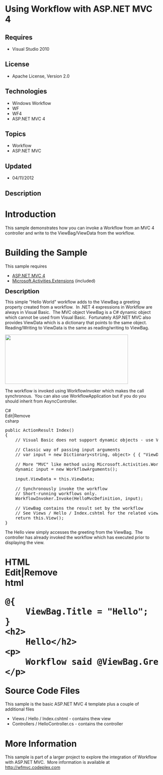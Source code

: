 # Using Workflow with ASP.NET MVC 4
## Requires
- Visual Studio 2010
## License
- Apache License, Version 2.0
## Technologies
- Windows Workflow
- WF
- WF4
- ASP.NET MVC 4
## Topics
- Workflow
- ASP.NET MVC
## Updated
- 04/11/2012
## Description

<h1>Introduction</h1>
<p>This sample demonstrates how you can invoke a Workflow from an MVC 4 controller and write to the ViewBag/ViewData from the workflow.<em><br>
</em></p>
<h1><span>Building the Sample</span></h1>
<p>This sample requires</p>
<ul>
<li><a href="http://www.asp.net/mvc/mvc4">ASP.NET MVC 4</a>&nbsp; </li><li><a href="http://wf.codeplex.com/wikipage?title=Microsoft.Activities%20Overview&referringTitle=Documentation">Microsoft.Activities.Extensions</a> (included)
</li></ul>
<p><span style="font-size:20px; font-weight:bold">Description</span></p>
<p>This simple &quot;Hello World&quot; workflow adds to the ViewBag a greeting property created from a workflow.&nbsp; In .NET 4 expressions in Workflow are always in Visual Basic.&nbsp; The MVC object ViewBag is a C# dynamic object which cannot be used from Visual Basic.&nbsp;
 Fortunately ASP.NET MVC also provides ViewData which is a dictionary that points to the same object.&nbsp; Reading/Writing to ViewData is the same as reading/writing to ViewBag.<em>&nbsp;</em></p>
<p><em><img src="41831-greeting.png" alt="" width="405" height="162"><br>
</em></p>
<p>The workflow is invoked using WorkflowInvoker which makes the call synchronous.&nbsp; You can also use WorkflowApplication but if you do you should inherit from AsyncController.
<em><br>
</em></p>
<div class="scriptcode">
<div class="pluginEditHolder" pluginCommand="mceScriptCode">
<div class="title"><span>C#</span></div>
<div class="pluginLinkHolder"><span class="pluginEditHolderLink">Edit</span>|<span class="pluginRemoveHolderLink">Remove</span></div>
<span class="hidden">csharp</span>

<div class="preview">
<pre id="codePreview" class="csharp"><span class="cs__keyword">public</span>&nbsp;ActionResult&nbsp;Index()&nbsp;
{&nbsp;
&nbsp;&nbsp;&nbsp;&nbsp;<span class="cs__com">//&nbsp;Visual&nbsp;Basic&nbsp;does&nbsp;not&nbsp;support&nbsp;dynamic&nbsp;objects&nbsp;-&nbsp;use&nbsp;ViewData&nbsp;to&nbsp;access&nbsp;the&nbsp;ViewBag</span>&nbsp;
&nbsp;
&nbsp;&nbsp;&nbsp;&nbsp;<span class="cs__com">//&nbsp;Classic&nbsp;way&nbsp;of&nbsp;passing&nbsp;input&nbsp;arguments</span>&nbsp;
&nbsp;&nbsp;&nbsp;&nbsp;<span class="cs__com">//&nbsp;var&nbsp;input&nbsp;=&nbsp;new&nbsp;Dictionary&lt;string,&nbsp;object&gt;&nbsp;{&nbsp;{&nbsp;&quot;ViewData&quot;,&nbsp;this.ViewData&nbsp;}&nbsp;};</span>&nbsp;
&nbsp;
&nbsp;&nbsp;&nbsp;&nbsp;<span class="cs__com">//&nbsp;More&nbsp;&quot;MVC&quot;&nbsp;like&nbsp;method&nbsp;using&nbsp;Microsoft.Activities.WorkflowArguments</span>&nbsp;
&nbsp;&nbsp;&nbsp;&nbsp;dynamic&nbsp;input&nbsp;=&nbsp;<span class="cs__keyword">new</span>&nbsp;WorkflowArguments();&nbsp;
&nbsp;
&nbsp;&nbsp;&nbsp;&nbsp;input.ViewData&nbsp;=&nbsp;<span class="cs__keyword">this</span>.ViewData;&nbsp;
&nbsp;
&nbsp;&nbsp;&nbsp;&nbsp;<span class="cs__com">//&nbsp;Synchronously&nbsp;invoke&nbsp;the&nbsp;workflow</span>&nbsp;
&nbsp;&nbsp;&nbsp;&nbsp;<span class="cs__com">//&nbsp;Short-running&nbsp;workflows&nbsp;only.</span>&nbsp;
&nbsp;&nbsp;&nbsp;&nbsp;WorkflowInvoker.Invoke(HelloMvcDefinition,&nbsp;input);&nbsp;
&nbsp;
&nbsp;&nbsp;&nbsp;&nbsp;<span class="cs__com">//&nbsp;ViewBag&nbsp;contains&nbsp;the&nbsp;result&nbsp;set&nbsp;by&nbsp;the&nbsp;workflow</span>&nbsp;
&nbsp;&nbsp;&nbsp;&nbsp;<span class="cs__com">//&nbsp;See&nbsp;Views&nbsp;/&nbsp;Hello&nbsp;/&nbsp;Index.cshtml&nbsp;for&nbsp;the&nbsp;related&nbsp;view</span>&nbsp;
&nbsp;&nbsp;&nbsp;&nbsp;<span class="cs__keyword">return</span>&nbsp;<span class="cs__keyword">this</span>.View();&nbsp;
}&nbsp;
</pre>
</div>
</div>
</div>
<p>The Hello view simply accesses the greeting from the ViewBag.&nbsp; The controller has already invoked the workflow which has executed prior to displaying the view.</p>
<h1>
<div class="scriptcode">
<div class="pluginEditHolder" pluginCommand="mceScriptCode">
<div class="title"><span>HTML</span></div>
<div class="pluginLinkHolder"><span class="pluginEditHolderLink">Edit</span>|<span class="pluginRemoveHolderLink">Remove</span></div>
<span class="hidden">html</span>

<div class="preview">
<pre id="codePreview" class="html">@{&nbsp;
&nbsp;&nbsp;&nbsp;&nbsp;ViewBag.Title&nbsp;=&nbsp;&quot;Hello&quot;;&nbsp;
}&nbsp;
<span class="html__tag_start">&lt;h2</span><span class="html__tag_start">&gt;&nbsp;
</span>&nbsp;&nbsp;&nbsp;&nbsp;Hello<span class="html__tag_end">&lt;/h2&gt;</span>&nbsp;
<span class="html__tag_start">&lt;p</span><span class="html__tag_start">&gt;&nbsp;
</span>&nbsp;&nbsp;&nbsp;&nbsp;Workflow&nbsp;said&nbsp;@ViewBag.Greeting&nbsp;
<span class="html__tag_end">&lt;/p&gt;</span>&nbsp;
</pre>
</div>
</div>
</div>
<span>Source Code Files</span></h1>
<p><span>This sample is the basic ASP.NET MVC 4&nbsp;template plus a couple of additional files<br>
</span></p>
<ul>
<li>Views / Hello / Index.cshtml - contains thew view </li><li>Controllers / HelloController.cs - contains the controller </li></ul>
<h1>More Information</h1>
<p>This sample is part of a larger project to explore the integration of Workflow with ASP.NET MVC.&nbsp; More information is available at
<a href="http://wfmvc.codeplex.com">http://wfmvc.codeplex.com</a></p>
